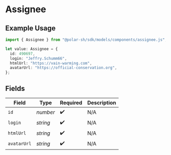# Assignee

## Example Usage

```typescript
import { Assignee } from "@polar-sh/sdk/models/components/assignee.js";

let value: Assignee = {
  id: 490697,
  login: "Jeffry.Schumm66",
  htmlUrl: "https://vain-warming.com",
  avatarUrl: "https://official-conservation.org",
};
```

## Fields

| Field              | Type               | Required           | Description        |
| ------------------ | ------------------ | ------------------ | ------------------ |
| `id`               | *number*           | :heavy_check_mark: | N/A                |
| `login`            | *string*           | :heavy_check_mark: | N/A                |
| `htmlUrl`          | *string*           | :heavy_check_mark: | N/A                |
| `avatarUrl`        | *string*           | :heavy_check_mark: | N/A                |